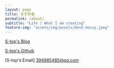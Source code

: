 ```yaml
---
layout: page
title: 关于作者
permalink: /about/
subtitle: "Life | What I am creating"
feature-img: "assets/img/pexels/desk-messy.jpeg"
---
```


[S-top's Blog](https://s-top.github.io/)

[S-top's Github](https://github.com/s-top)

[S-top's Email] 394985485@qq.com
